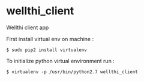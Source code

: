 # wellthi_client
Wellthi client app

First install virtual env on machine : 
```
$ sudo pip2 install virtualenv
```

To initialize python virtual environment run : 
```
$ virtualenv -p /usr/bin/python2.7 wellthi_client
```

